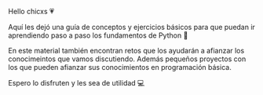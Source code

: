 Hello chicxs 💗

Aquí les dejó una guía de conceptos y ejercicios básicos para que puedan ir aprendiendo paso a paso los fundamentos de Python 🐍

En este material también encontran retos que los ayudarán a afianzar los conocimeintos que vamos discutiendo. Además pequeños proyectos con los que pueden afianzar 
sus conocimientos en programación básica. 

Espero lo disfruten y les sea de utilidad 💻
